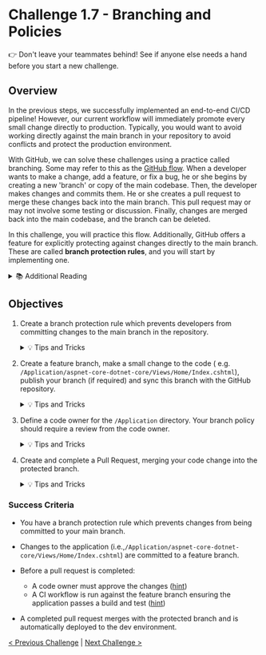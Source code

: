 # Challenge 1.7 - Branching and Policies

👉 Don't leave your teammates behind! See if anyone else needs a hand before you start a new challenge.

## Overview

In the previous steps, we successfully implemented an end-to-end CI/CD pipeline! However, our current workflow will immediately promote every small change directly to production. Typically, you would want to avoid working directly against the main branch in your repository to avoid conflicts and protect the production environment. 

With GitHub, we can solve these challenges using a practice called branching. Some may refer to this as the [GitHub flow](https://guides.github.com/introduction/flow/). When a developer wants to make a change, add a feature, or fix a bug, he or she begins by creating a new 'branch' or copy of the main codebase. Then, the developer makes changes and commits them. He or she creates a pull request to merge these changes back into the main branch. This pull request may or may not involve some testing or discussion. Finally, changes are merged back into the main codebase, and the branch can be deleted. 

In this challenge, you will practice this flow. Additionally, GitHub offers a feature for explicitly protecting against changes directly to the main branch. These are called **branch protection rules**, and you will start by implementing one.

<details>
<summary>📚 Additional Reading</summary>
<ul>
<li>General information about protected branches can be found <a href="https://docs.github.com/en/github/administering-a-repository/about-protected-branches">here</a>, with more configuration specifics <a href="https://docs.github.com/en/github/administering-a-repository/configuring-protected-branches">here</a>.</li>
<li>General information about branches can be found <a href="https://docs.github.com/en/github/collaborating-with-issues-and-pull-requests/about-branches">here</a>, with more specifics about creation and deletion <a href="https://docs.github.com/en/github/collaborating-with-issues-and-pull-requests/creating-and-deleting-branches-within-your-repository">here</a>.</li>
<li>General information about pull requests can be found <a href="https://docs.github.com/en/github/collaborating-with-issues-and-pull-requests/about-pull-requests">here</a>, with more specifics about <a href="https://docs.github.com/en/github/collaborating-with-issues-and-pull-requests/creating-a-pull-request">creating</a> and <a href="https://docs.github.com/en/github/collaborating-with-issues-and-pull-requests/reviewing-changes-in-pull-requests">reviewing</a>.</li>
<li><a href="https://docs.github.com/en/free-pro-team@latest/github/creating-cloning-and-archiving-repositories/about-code-owners">About code owners</a></li>
<li><a href="https://docs.github.com/en/free-pro-team@latest/github/administering-a-repository/enabling-required-status-checks">Enabling required status checks</a></li>
<li><a href="https://docs.github.com/en/free-pro-team@latest/github/administering-a-repository/about-required-reviews-for-pull-requests">About required reviews for pull requests</a></li>
    </ul>
</details>

## Objectives

1. Create a branch protection rule which prevents developers from committing changes to the main branch in the repository.

    <details>
    <summary>💡 Tips and Tricks</summary>
    <ul>
    <li>If your GitHub account was created on the 'Free' tier, then in order to create a Branch Protection rule your repository must be public. To change a repository from private to public, visit the 'Settings' tab, and scroll to the bottom where you have the option to 'Change visibility'.</li>
    <li>To create branch protection rules:</li>
    <ol>
    <li>In your repository, go to "Settings"</li>
    <li>Select "Branches" on the left hand side.</li>
    <li>Select "Add branch protection rule"</li>
    <li>For branch pattern enter the default branch such as main or master</li>
    <li>Check "Require a pull request before merging" and select "Require review from Code Owners"</li>
    <li>Select "Create"</li>
    </ol>
    </ul>
    </details>

2. Create a feature branch, make a small change to the code ( e.g. `/Application/aspnet-core-dotnet-core/Views/Home/Index.cshtml`), publish your branch (if required) and sync this branch with the GitHub repository.

    <details>
    <summary>💡 Tips and Tricks</summary>
    <ul>
    <li>Using Git source control in VSCode: <a href="https://code.visualstudio.com/docs/sourcecontrol/overview#_branches-and-tags">Branches and Tags</a></li>
    </ul>
    </details>

3. Define a code owner for the `/Application` directory. Your branch policy should require a review from the code owner. 

    <details>
    <summary>💡 Tips and Tricks</summary>
    To define code owners:
    <ul>
    <li>A new file at the root of the repo is needed called "CODEOWNERS", you will need to define the path and the owner:</li>
    <code>/Application/ @waynehoggett</code><br/>
    <li>The following is needed to run during the pull request and only for the application path:</li>
    <code>pull_request:    </code><br/>
    <code>branches: [ main ]</code><br/>
    <code>paths: Application/**</code><br/>
    <li>Create your CODEOWNERS file directly in the main branch Github</li>
    </ul>
    </details>

4. Create and complete a Pull Request, merging your code change into the protected branch.

    <details>
    <summary>💡 Tips and Tricks</summary>
    <ul>
    <li>You can create a Pull Request using github.com, go to <strong>Pull Requests</strong> and select <strong>New pull request</strong>, then select main as the base branch and select your feature branch as the compare branch</li>
    <li>If using the git command line interface, you can find a number of sample git commands that are useful for branching <a href="https://gist.github.com/JamesMGreene/cdd0ac49f90c987e45ac">here</a></li>
    <li>Make sure to focus on the 'git' commands, rather than 'gitflow'</li>
    </details>

### Success Criteria

- You have a branch protection rule which prevents changes from being committed to your main branch.

- Changes to the application (i.e.,`/Application/aspnet-core-dotnet-core/Views/Home/Index.cshtml`) are committed to a feature branch.

- Before a pull request is completed:
    - A code owner must approve the changes ([hint](https://docs.github.com/en/free-pro-team@latest/github/creating-cloning-and-archiving-repositories/about-code-owners))
    - A CI workflow is run against the feature branch ensuring the application passes a build and test ([hint](https://docs.github.com/en/free-pro-team@latest/github/administering-a-repository/enabling-required-status-checks))

- A completed pull request merges with the protected branch and is automatically deployed to the dev environment.


[< Previous Challenge](../1.6/readme.md) | [Next Challenge >](../1.8/readme.md)


